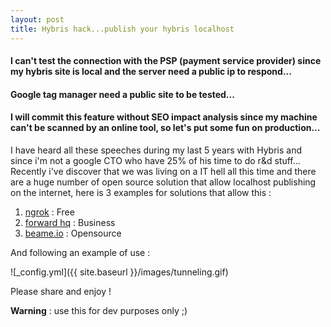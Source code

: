 ```yaml
---
layout: post
title: Hybris hack...publish your hybris localhost
---
```


#### I can't test the connection with the PSP (payment service provider) since my hybris site is local and the server need a public ip to respond...
#### Google tag manager need a public site to be tested...
#### I will commit this feature without SEO impact analysis since my machine can't be scanned by an online tool, so let's put some fun on production...

I have heard all these speeches during my last 5 years with Hybris and since i'm  not a google CTO who have 25% of his time to do r&d stuff...
Recently i've discover that we was living on a IT hell all this time and there are a huge number of open source solution that allow localhost publishing
on the internet, here is 3 examples for solutions that allow this :

1. [ngrok](https://ngrok.com/) : Free
2. [forward hq](https://forwardhq.com/) : Business
3. [beame.io](https://www.beame.io/insta-ssl.html) : Opensource

And following an example of use :

![_config.yml]({{ site.baseurl }}/images/tunneling.gif)

Please share and enjoy !

**Warning** : use this for dev purposes only ;)

